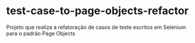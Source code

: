 # test-case-to-page-objects-refactor
Projeto que realiza a refatoração de casos de teste escritos em Selenium para o padrão Page Objects
